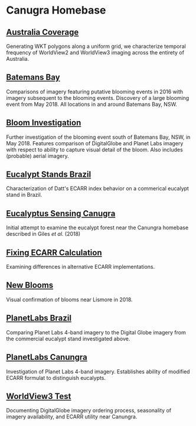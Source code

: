 # Canugra Homebase

[Australia Coverage](https://github.com/bwlambert/CanungraHomebase/blob/master/AustraliaCoverage.ipynb)
---
Generating WKT polygons along a uniform grid, we characterize temporal frequency of WorldView2 and WorldView3 imaging across the entirety of Australia.

[Batemans Bay](https://github.com/bwlambert/CanungraHomebase/blob/master/BatemansBay.ipynb)
---
Comparisons of imagery featuring putative blooming events in 2016 with imagery subsequent to the blooming events.  Discovery of a large blooming event from May 2018. All locations in and around Batemans Bay, NSW.    

[Bloom Investigation](https://github.com/bwlambert/CanungraHomebase/blob/master/BloomInvestigation.ipynb)
---
Further investigation of the blooming event south of Batemans Bay, NSW, in May 2018. Features comparison of DigitalGlobe and Planet Labs imagery with respect to ability to capture visual detail of the bloom. Also includes (probable) aerial imagery.       

[Eucalypt Stands Brazil](https://github.com/bwlambert/CanungraHomebase/blob/master/EucalyptStandsBrazil.ipynb)
---
Characterization of Datt's ECARR index behavior on a commerical eucalypt stand in Brazil.

[Eucalyptus Sensing Canugra](https://github.com/bwlambert/CanungraHomebase/blob/master/EucalyptusSensingCanugra.ipynb)
---
Initial attempt to examine the eucalypt forest near the Canungra homebase described in Giles _et al._ (2018)

[Fixing ECARR Calculation](https://github.com/bwlambert/CanungraHomebase/blob/master/FixingECARR.ipynb)
---
Examining differences in alternative ECARR implementations.

[New Blooms](https://github.com/bwlambert/CanungraHomebase/blob/master/NewBlooms.ipynb)
---
Visual confirmation of blooms near Lismore in 2018.  

[PlanetLabs Brazil](https://github.com/bwlambert/CanungraHomebase/blob/master/PlanetLabsBrazil.ipynb)
---
Comparing Planet Labs 4-band imagery to the Digital Globe imagery from the commercial eucalypt stand investigated above.

[PlanetLabs Canungra](https://github.com/bwlambert/CanungraHomebase/blob/master/PlanetLabsCanungra.ipynb)
---
Investigation of Planet Labs 4-band imagery. Establishes ability of modified ECARR formulat to distinguish eucalypts.  

[WorldView3 Test](https://github.com/bwlambert/CanungraHomebase/blob/master/WorldView3Test.ipynb)
---
Documenting DigitalGlobe imagery ordering process, seasonality of imagery availability, and ECARR utility near Canungra.   
